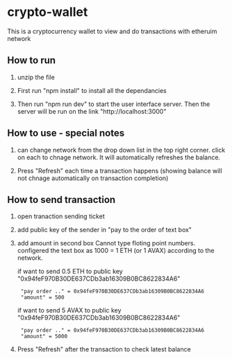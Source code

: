# crypto-wallet

This is a cryptocurrency wallet to view and do transactions with etheruim network

## How to run

1. unzip the file

2. First run "npm install" to install all the dependancies

3. Then run "npm run dev" to start the user interface server.
   Then the server will be run on the link "http://localhost:3000"

## How to use - special notes

1. can change network from the drop down list in the top right corner.
   click on each to chnage network.
   It will automatically refreshes the balance.

2. Press "Refresh" each time a transaction happens (showing balance will not chnage automatically on transaction completion)

## How to send transaction

1.  open tranaction sending ticket

2.  add public key of the sender in "pay to the order of text box"

3.  add amount in second box
    Cannot type floting point numbers.
    configered the text box as 1000 = 1 ETH (or 1 AVAX) according to the network.

    if want to send 0.5 ETH to public key "0x94feF970B30DE637CDb3ab16309B0BC8622834A6"

         "pay order .." = 0x94feF970B30DE637CDb3ab16309B0BC8622834A6
         "amount" = 500

    if want to send 5 AVAX to public key "0x94feF970B30DE637CDb3ab16309B0BC8622834A6"

         "pay order .." = 0x94feF970B30DE637CDb3ab16309B0BC8622834A6
         "amount" = 5000

4.  Press "Refresh" after the transaction to check latest balance
